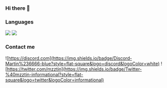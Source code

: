 ### Hi there 👋

### Languages
![](https://img.shields.io/badge/PHP-Language-yellow?style=flat-square&logo=php&logoColor=white)
![](https://img.shields.io/badge/TypeScript-Language-yellow?style=flat-square&logo=typescript&logoColor=white)


### Contact me
![https://discord.com](https://img.shields.io/badge/Discord-Martin%236666-blue?style=flat-square&logo=discord&logoColor=white)
![https://twitter.com/mzztin](https://img.shields.io/badge/Twitter-%40mzztin-informational?style=flat-square&logo=twitter&logoColor=informational)